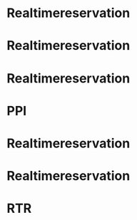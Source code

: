 # Realtimereservation
# Realtimereservation
# Realtimereservation
# PPI
# Realtimereservation
# Realtimereservation
# RTR
